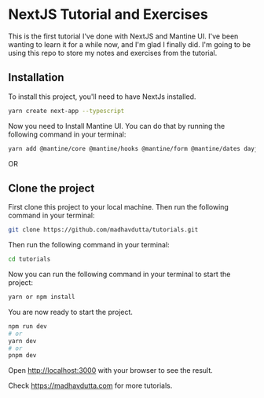 # NextJS Tutorial and Exercises
This is the first tutorial I've done with NextJS and Mantine UI. I've been wanting to learn it for a while now, and I'm glad I finally did. I'm going to be using this repo to store my notes and exercises from the tutorial.

## Installation
To install this project, you'll need to have NextJs installed.

```bash
yarn create next-app --typescript
```

Now you need to Install Mantine UI. You can do that by running the following command in your terminal:

```bash
yarn add @mantine/core @mantine/hooks @mantine/form @mantine/dates dayjs @mantine/notifications @mantine/prism @mantine/tiptap @tabler/icons @tiptap/react @tiptap/extension-link @tiptap/starter-kit @mantine/dropzone @mantine/carousel embla-carousel-react @mantine/spotlight @mantine/modals @mantine/nprogress @mantine/next @emotion/server @emotion/react
```

OR 

## Clone the project
First clone this project to your local machine. Then run the following command in your terminal:

```bash
git clone https://github.com/madhavdutta/tutorials.git
```

Then run the following command in your terminal:

```bash
cd tutorials
```

Now you can run the following command in your terminal to start the project:

```bash
yarn or npm install
```
You are now ready to start the project.

```bash
npm run dev
# or
yarn dev
# or
pnpm dev
```

Open [http://localhost:3000](http://localhost:3000) with your browser to see the result.

Check https://madhavdutta.com for more tutorials.
